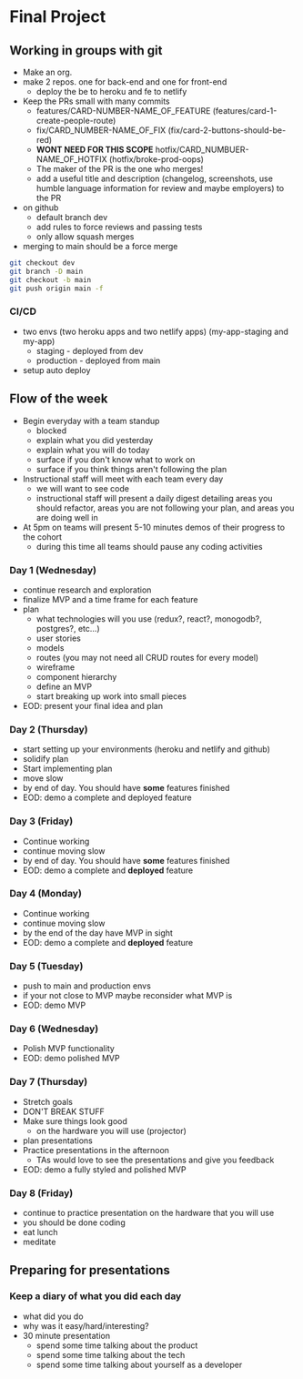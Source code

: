 # Final Project

## Working in groups with git

* Make an org.
* make 2 repos. one for back-end and one for front-end
  * deploy the be to heroku and fe to netlify
* Keep the PRs small with many commits
  * features/CARD-NUMBER-NAME_OF_FEATURE (features/card-1-create-people-route)
  * fix/CARD_NUMBER-NAME_OF_FIX (fix/card-2-buttons-should-be-red)
  * **WONT NEED FOR THIS SCOPE** hotfix/CARD_NUMBUER-NAME_OF_HOTFIX (hotfix/broke-prod-oops)
  * The maker of the PR is the one who merges!
  * add a useful title and description (changelog, screenshots, use humble language
    information for review and maybe employers) to the PR
* on github
  * default branch dev
  * add rules to force reviews and passing tests
  * only allow squash merges
* merging to main should be a force merge
```sh
git checkout dev
git branch -D main
git checkout -b main
git push origin main -f
```

### CI/CD

* two envs (two heroku apps and two netlify apps) (my-app-staging and my-app)
  * staging - deployed from dev
  * production - deployed from main
* setup auto deploy

## Flow of the week

* Begin everyday with a team standup
  * blocked
  * explain what you did yesterday
  * explain what you will do today
  * surface if you don't know what to work on
  * surface if you think things aren't following the plan
* Instructional staff will meet with each team every day
  * we will want to see code
  * instructional staff will present a daily digest detailing areas you should refactor,
    areas you are not following your plan, and areas you are doing well in
* At 5pm on teams will present 5-10 minutes demos of their progress to the cohort
  * during this time all teams should pause any coding activities

### Day 1 (Wednesday)

* continue research and exploration
* finalize MVP and a time frame for each feature
* plan
  * what technologies will you use (redux?, react?, monogodb?, postgres?, etc...)
  * user stories
  * models
  * routes (you may not need all CRUD routes for every model)
  * wireframe
  * component hierarchy
  * define an MVP
  * start breaking up work into small pieces
* EOD: present your final idea and plan

### Day 2 (Thursday)

* start setting up your environments (heroku and netlify and github)
* solidify plan
* Start implementing plan
* move slow
* by end of day. You should have **some** features finished
* EOD: demo a complete and deployed feature

### Day 3 (Friday)

* Continue working
* continue moving slow
* by end of day. You should have **some** features finished
* EOD: demo a complete and **deployed** feature

### Day 4 (Monday)

* Continue working
* continue moving slow
* by the end of the day have MVP in sight
* EOD: demo a complete and **deployed** feature

### Day 5 (Tuesday)

* push to main and production envs
* if your not close to MVP maybe reconsider what MVP is
* EOD: demo MVP

### Day 6 (Wednesday)

* Polish MVP functionality
* EOD: demo polished MVP

### Day 7 (Thursday)

* Stretch goals
* DON'T BREAK STUFF
* Make sure things look good
  * on the hardware you will use (projector)
* plan presentations
* Practice presentations in the afternoon
  * TAs would love to see the presentations and give you feedback
* EOD: demo a fully styled and polished MVP

### Day 8 (Friday)

* continue to practice presentation on the hardware that you will use
* you should be done coding
* eat lunch
* meditate

## Preparing for presentations

### Keep a diary of what you did each day

* what did you do
* why was it easy/hard/interesting?
* 30 minute presentation
  * spend some time talking about the product
  * spend some time talking about the tech
  * spend some time talking about yourself as a developer
